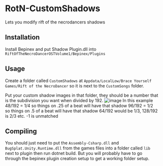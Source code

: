 # RotN-CustomShadows
Lets you modify rift of the necrodancers shadows

## Installation
Install Bepinex and put Shadow Plugin.dll into `RiftOfTheNecroDancerOSTVolume1/Bepinex/Plugins`

## Usage
Create a folder called `CustomShadows`  at `Appdata/LocalLow/Brace Yourself Games/Rift of the NecroDancer` so it is next to the `CustomSongs` folder.

Put your custom shadow images in that folder, they should be a number that is the subdivision you want when divided by 192.
![image](https://github.com/user-attachments/assets/fe5cd8b8-2449-418b-bbd5-e277b1572a84)
In this example 48/192 = 1/4 so things on .25 of a beat will have that shadow
96/192 = 1/2 so things on .5 of a beat will have that shadow
64/192 would be 1/3, 128/192 is 2/3 etc.
-1 is unmatched

## Compiling

You should just need to put the `Assembly-Csharp.dll` and `BugSplat.Unity.Runtime.dll` from the games files into a folder called `lib` next to plugin then run dotnet build.
But you will probably have to go through the bepinex plugin creation setup to get a working folder setup.
